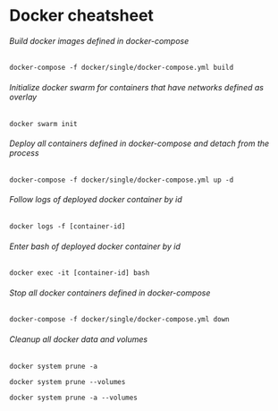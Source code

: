 # Docker cheatsheet

###### Build docker images defined in docker-compose

```
docker-compose -f docker/single/docker-compose.yml build
```

###### Initialize docker swarm for containers that have networks defined as overlay

```
docker swarm init
```

###### Deploy all containers defined in docker-compose and detach from the process

```
docker-compose -f docker/single/docker-compose.yml up -d
```

###### Follow logs of deployed docker container by id

```
docker logs -f [container-id]
```

###### Enter bash of deployed docker container by id

```
docker exec -it [container-id] bash
```

###### Stop all docker containers defined in docker-compose

```
docker-compose -f docker/single/docker-compose.yml down
```

###### Cleanup all docker data and volumes

```
docker system prune -a
```

```
docker system prune --volumes
```

```
docker system prune -a --volumes
```